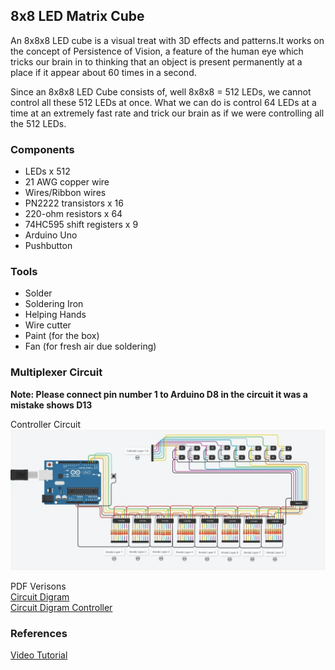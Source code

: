 ## 8x8 LED Matrix Cube
An 8x8x8 LED cube is a visual treat with 3D effects and patterns.It works on the concept of Persistence of Vision, a feature of the human eye which tricks our brain in to thinking that an object is present permanently at a place if it appear about 60 times in a second.

Since an 8x8x8 LED Cube consists of, well 8x8x8 = 512 LEDs, we cannot control all these 512 LEDs at once. What we can do is control 64 LEDs at a time at an extremely fast rate and trick our brain as if we were controlling all the 512 LEDs.

### Components
- LEDs x 512
- 21 AWG copper wire
- Wires/Ribbon wires
- PN2222 transistors x 16
- 220-ohm resistors x 64
- 74HC595 shift registers x 9
- Arduino Uno
- Pushbutton

### Tools
- Solder
- Soldering Iron
- Helping Hands
- Wire cutter
- Paint (for the box)
- Fan (for fresh air due soldering)

### Multiplexer Circuit
**Note: Please connect pin number 1 to Arduino D8 in the circuit it was a mistake shows D13**

Controller Circuit
![circuit](./circuit-diagram.jpg)

PDF Verisons <br>
[Circuit Digram](./circuit.PDF) <br>
[Circuit Digram Controller](./controller-circuit.pdf) <br>


### References
[Video Tutorial](https://www.youtube.com/watch?v=JqBGBm2iza8)